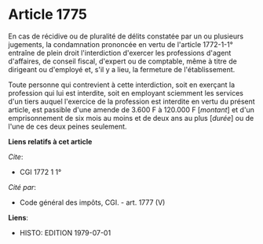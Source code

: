 # Article 1775

En cas de récidive ou de pluralité de délits constatée par un ou plusieurs jugements, la condamnation prononcée en vertu de
l'article 1772-1-1° entraîne de plein droit l'interdiction d'exercer les professions d'agent d'affaires, de conseil fiscal,
d'expert ou de comptable, même à titre de dirigeant ou d'employé et, s'il y a lieu, la fermeture de l'établissement.

Toute personne qui contrevient à cette interdiction, soit en exerçant la profession qui lui est interdite, soit en employant
sciemment les services d'un tiers auquel l'exercice de la profession est interdite en vertu du présent article, est passible
d'une amende de 3.600 F à 120.000 F [*montant*] et d'un emprisonnement de six mois au moins et de deux ans au plus [*durée*]
ou de l'une de ces deux peines seulement.

**Liens relatifs à cet article**

_Cite_:

  - CGI 1772 1 1°

_Cité par_:

  - Code général des impôts, CGI. - art. 1777 (V)

**Liens**:

  - HISTO: EDITION 1979-07-01
